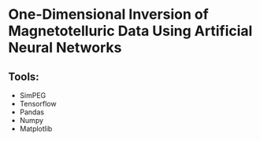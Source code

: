 <h1> One-Dimensional Inversion of Magnetotelluric Data Using Artificial Neural Networks </h1>

<h2> Tools: </h2>

* SimPEG
* Tensorflow
* Pandas
* Numpy
* Matplotlib
